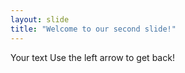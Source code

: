 ```yaml
---
layout: slide
title: "Welcome to our second slide!"
---
```

Your text
Use the left arrow to get back!
